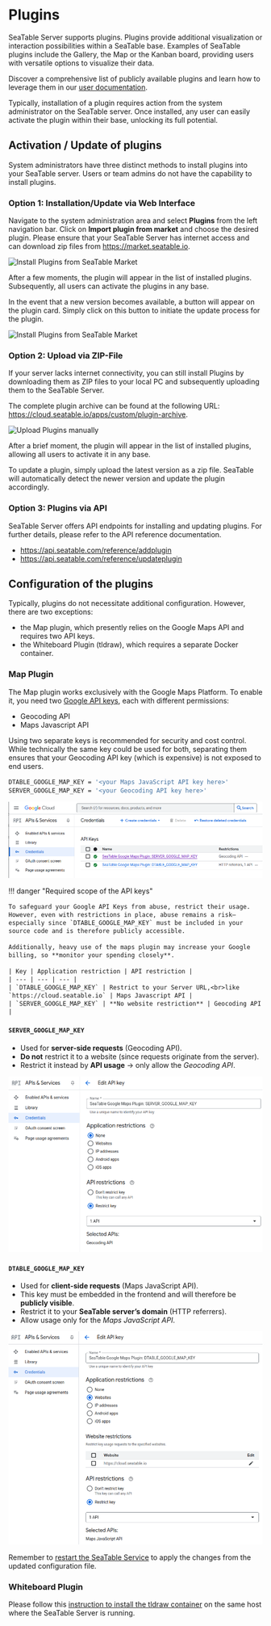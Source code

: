 # Plugins

SeaTable Server supports plugins. Plugins provide additional visualization or interaction possibilities within a SeaTable base. Examples of SeaTable plugins include the Gallery, the Map or the Kanban board, providing users with versatile options to visualize their data.

Discover a comprehensive list of publicly available plugins and learn how to leverage them in our [user documentation](https://seatable.io/docs/plugins/alle-plugins-in-der-uebersicht/?lang=auto).

Typically, installation of a plugin requires action from the system administrator on the SeaTable server. Once installed, any user can easily activate the plugin within their base, unlocking its full potential.

## Activation / Update of plugins

System administrators have three distinct methods to install plugins into your SeaTable server. Users or team admins do not have the capability to install plugins.

### Option 1: Installation/Update via Web Interface

Navigate to the system administration area and select **Plugins** from the left navigation bar. Click on **Import plugin from market** and choose the desired plugin. Please ensure that your SeaTable Server has internet access and can download zip files from <https://market.seatable.io>.

![Install Plugins from SeaTable Market](../assets/images/seatable-plugins-install.png)

After a few moments, the plugin will appear in the list of installed plugins. Subsequently, all users can activate the plugins in any base.

In the event that a new version becomes available, a button will appear on the plugin card. Simply click on this button to initiate the update process for the plugin.

![Install Plugins from SeaTable Market](../assets/images/seatable-plugins-update.png)

### Option 2: Upload via ZIP-File

If your server lacks internet connectivity, you can still install Plugins by downloading them as ZIP files to your local PC and subsequently uploading them to the SeaTable Server.

The complete plugin archive can be found at the following URL: <https://cloud.seatable.io/apps/custom/plugin-archive>.

![Upload Plugins manually](../assets/images/seatable-plugins-upload.png)

After a brief moment, the plugin will appear in the list of installed plugins, allowing all users to activate it in any base.

To update a plugin, simply upload the latest version as a zip file. SeaTable will automatically detect the newer version and update the plugin accordingly.

### Option 3: Plugins via API

SeaTable Server offers API endpoints for installing and updating plugins. For further details, please refer to the API reference documentation.

- <https://api.seatable.com/reference/addplugin>
- <https://api.seatable.com/reference/updateplugin>

## Configuration of the plugins

Typically, plugins do not necessitate additional configuration. However, there are two exceptions:

- the Map plugin, which presently relies on the Google Maps API and requires two API keys.
- the Whiteboard Plugin (tldraw), which requires a separate Docker container.

### Map Plugin

The Map plugin works exclusively with the Google Maps Platform. To enable it, you need two <a href="https://developers.google.com/maps/documentation/javascript/get-api-key?hl=en">Google API keys</a>, each with different permissions:

- Geocoding API
- Maps Javascript API

Using two separate keys is recommended for security and cost control. While technically the same key could be used for both, separating them ensures that your Geocoding API key (which is expensive) is not exposed to end users.

```bash
DTABLE_GOOGLE_MAP_KEY = '<your Maps JavaScript API key here>'
SERVER_GOOGLE_MAP_KEY = '<your Geocoding API key here>'
```

![Create two API keys for Google Maps](../assets/images/maps-requires-two-google-keys.png)

!!! danger "Required scope of the API keys"

    To safeguard your Google API Keys from abuse, restrict their usage. However, even with restrictions in place, abuse remains a risk—especially since `DTABLE_GOOGLE_MAP_KEY` must be included in your source code and is therefore publicly accessible. 
    
    Additionally, heavy use of the maps plugin may increase your Google billing, so **monitor your spending closely**.

    | Key | Application restriction | API restriction | 
    | --- | --- | --- |
    | `DTABLE_GOOGLE_MAP_KEY` | Restrict to your Server URL,<br>like `https://cloud.seatable.io` | Maps Javascript API |
    | `SERVER_GOOGLE_MAP_KEY` | **No website restriction** | Geocoding API | 


#### `SERVER_GOOGLE_MAP_KEY`

- Used for **server-side requests** (Geocoding API).  
- **Do not** restrict it to a website (since requests originate from the server).  
- Restrict it instead by **API usage** → only allow the *Geocoding API*.  

![Permissions for SERVER_GOOGLE_MAP_KEY](../assets/images/maps-server-key.png)

#### `DTABLE_GOOGLE_MAP_KEY`

- Used for **client-side requests** (Maps JavaScript API).  
- This key must be embedded in the frontend and will therefore be **publicly visible**.  
- Restrict it to your **SeaTable server’s domain** (HTTP referrers).  
- Allow usage only for the *Maps JavaScript API*.  

![Permissions for DTABLE_GOOGLE_MAP_KEY](../assets/images/maps-dtable-key.png)

Remember to [restart the SeaTable Service](../maintenance/restart-seatable.md) to apply the changes from the updated configuration file.

### Whiteboard Plugin

Please follow this [instruction to install the tldraw container](../installation/components/whiteboard.md) on the same host where the SeaTable Server is running.
